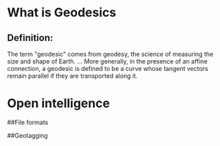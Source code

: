 # What is Geodesics
## Definition: 
The term "geodesic" comes from geodesy, the science of measuring the size and shape of Earth. ... 
More generally, in the presence of an affine connection, 
a geodesic is defined to be a curve whose tangent vectors remain parallel if they are transported along it.

# Open intelligence

##File formats

##Geotagging 
